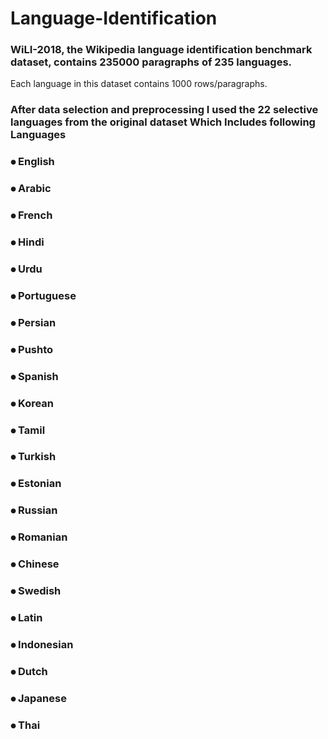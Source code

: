 # Language-Identification

### WiLI-2018, the Wikipedia language identification benchmark dataset, contains 235000 paragraphs of 235 languages.
Each language in this dataset contains 1000 rows/paragraphs.

### After data selection and preprocessing I used the 22 selective languages from the original dataset Which Includes following Languages

### ⦁ English
### ⦁ Arabic
### ⦁ French
### ⦁ Hindi
### ⦁ Urdu
### ⦁ Portuguese
### ⦁ Persian
### ⦁ Pushto
### ⦁ Spanish
### ⦁ Korean
### ⦁ Tamil
### ⦁ Turkish
### ⦁ Estonian
### ⦁ Russian
### ⦁ Romanian
### ⦁ Chinese
### ⦁ Swedish
### ⦁ Latin
### ⦁ Indonesian
### ⦁ Dutch
### ⦁ Japanese
### ⦁ Thai
